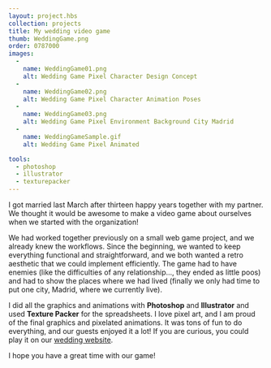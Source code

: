 ```yaml
---
layout: project.hbs
collection: projects
title: My wedding video game
thumb: WeddingGame.png
order: 0787000
images:
  -
    name: WeddingGame01.png
    alt: Wedding Game Pixel Character Design Concept
  -
    name: WeddingGame02.png
    alt: Wedding Game Pixel Character Animation Poses
  -
    name: WeddingGame03.png
    alt: Wedding Game Pixel Environment Background City Madrid
  -
    name: WeddingGameSample.gif
    alt: Wedding Game Pixel Animated

tools:
  - photoshop
  - illustrator
  - texturepacker
---
```


I got married last March after thirteen happy years together with my partner. We thought it would be awesome to make a video game about ourselves when we started with the organization!

We had worked together previously on a small web game project, and we already knew the workflows. Since the beginning, we wanted to keep everything functional and straightforward, and we both wanted a retro aesthetic that we could implement efficiently. The game had to have enemies (like the difficulties of any relationship..., they ended as little poos) and had to show the places where we had lived (finally we only had time to put one city, Madrid, where we currently live).

I did all the graphics and animations with **Photoshop** and **Illustrator** and used **Texture Packer** for the spreadsheets.  I love pixel art, and I am proud of the final graphics and pixelated animations. It was tons of fun to do everything, and our guests enjoyed it a lot! If you are curious, you could play it on our [wedding website](https://pinkotters.com/).

I hope you have a great time with our game!
